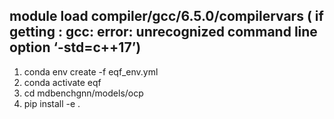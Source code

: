 ## module load compiler/gcc/6.5.0/compilervars ( if getting : gcc: error: unrecognized command line option ‘-std=c++17’)
1. conda env create -f eqf_env.yml
2. conda activate eqf
3. cd mdbenchgnn/models/ocp
4. pip install -e .

